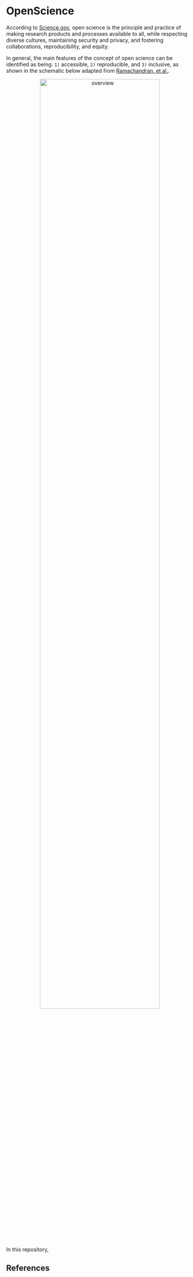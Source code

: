 # OpenScience

According to [Science.gov](https://open.science.gov/), open science is the principle and practice of making research products and processes available to all, while respecting diverse cultures, maintaining security and privacy, and fostering collaborations, reproducibility, and equity.

In general, the main features of the concept of open science can be identified as being: `1)` accessible, `2)` reproducible, and `3)` inclusive, as shown in the schematic below adapted from [Ramachandran, et al.](https://doi.org/10.1029/2020EA001562).

<p align = "center">
<img alt="overview" src="/Resources/figures/OpenScience_Eco.png" width="80%" />

In this repository, 

## References